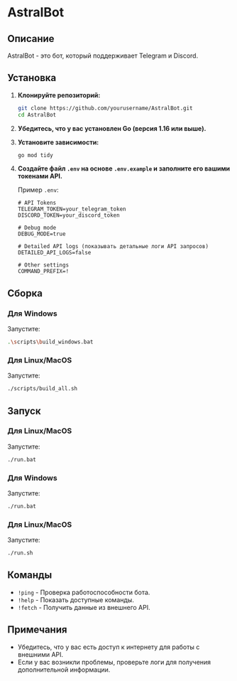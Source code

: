 # AstralBot

## Описание

AstralBot - это бот, который поддерживает Telegram и Discord.

## Установка

1. **Клонируйте репозиторий:**

   ```bash
   git clone https://github.com/yourusername/AstralBot.git
   cd AstralBot
   ```

2. **Убедитесь, что у вас установлен Go (версия 1.16 или выше).**

3. **Установите зависимости:**

   ```bash
   go mod tidy
   ```

4. **Создайте файл `.env` на основе `.env.example` и заполните его вашими токенами API.**

   Пример `.env`:

   ```plaintext
   # API Tokens
   TELEGRAM_TOKEN=your_telegram_token
   DISCORD_TOKEN=your_discord_token

   # Debug mode
   DEBUG_MODE=true

   # Detailed API logs (показывать детальные логи API запросов)
   DETAILED_API_LOGS=false

   # Other settings
   COMMAND_PREFIX=!
   ```

## Сборка

### Для Windows

   Запустите:
   ```bash
   .\scripts\build_windows.bat
   ```

### Для Linux/MacOS

   Запустите:
   ```bash
   ./scripts/build_all.sh
   ```

## Запуск

### Для Linux/MacOS

   Запустите:

   ```bash
   ./run.bat
   ```

### Для Windows

   Запустите:

   ```bash
   ./run.bat
   ```


### Для Linux/MacOS

   Запустите:

   ```bash
   ./run.sh
   ```

## Команды

- `!ping` - Проверка работоспособности бота.
- `!help` - Показать доступные команды.
- `!fetch` - Получить данные из внешнего API.

## Примечания

- Убедитесь, что у вас есть доступ к интернету для работы с внешними API.
- Если у вас возникли проблемы, проверьте логи для получения дополнительной информации.
